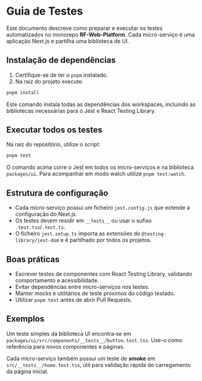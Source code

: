 # Guia de Testes

Este documento descreve como preparar e executar os testes automatizados no monorepo **RF-Web-Platform**. Cada micro-serviço é uma aplicação Next.js e partilha uma biblioteca de UI.

## Instalação de dependências

1. Certifique-se de ter o `pnpm` instalado.
2. Na raiz do projeto execute:

```bash
pnpm install
```

Este comando instala todas as dependências dos workspaces, incluindo as bibliotecas necessárias para o Jest e React Testing Library.

## Executar todos os testes

Na raiz do repositório, utilize o script:

```bash
pnpm test
```

O comando acima corre o Jest em todos os micro-serviços e na biblioteca `packages/ui`.
Para acompanhar em modo watch utilize `pnpm test:watch`.

## Estrutura de configuração

- Cada micro-serviço possui um ficheiro `jest.config.js` que extende a configuração do Next.js.
- Os testes devem residir em `__tests__` ou usar o sufixo `.test.tsx`/`.test.ts`.
- O ficheiro `jest.setup.ts` importa as extensões do `@testing-library/jest-dom` e é partilhado por todos os projetos.

## Boas práticas

- Escrever testes de componentes com React Testing Library, validando comportamento e acessibilidade.
- Evitar dependências entre micro-serviços nos testes.
- Manter mocks e utilitários de teste próximos do código testado.
- Utilizar `pnpm test` antes de abrir Pull Requests.

## Exemplos

Um teste simples da biblioteca UI encontra‑se em `packages/ui/src/components/__tests__/button.test.tsx`.
Use-o como referência para novos componentes e páginas.

Cada micro-serviço também possui um teste de **smoke** em `src/__tests__/home.test.tsx`,
útil para validação rápida do carregamento da página inicial.

